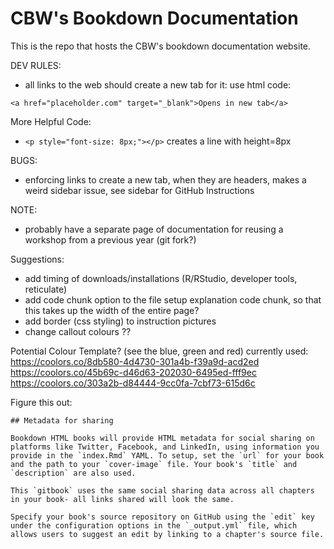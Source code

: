 # CBW's Bookdown Documentation

This is the repo that hosts the CBW's bookdown documentation website.

DEV RULES:
- all links to the web should create a new tab for it: use html code:
```
<a href="placeholder.com" target="_blank">Opens in new tab</a>
```

More Helpful Code:
- `<p style="font-size: 8px;"></p>` creates a line with height=8px


BUGS:
- enforcing links to create a new tab, when they are headers, makes a weird sidebar issue, see sidebar for GitHub Instructions

NOTE:

- probably have a separate page of documentation for reusing a workshop from a previous year (git fork?)



Suggestions:
- add timing of downloads/installations (R/RStudio, developer tools, reticulate)
- add code chunk option to the file setup explanation code chunk, so that this takes up the width of the entire page?
- add border (css styling) to instruction pictures
- change callout colours ??


Potential Colour Template? (see the blue, green and red)
currently used: https://coolors.co/8db580-4d4730-301a4b-f39a9d-acd2ed
https://coolors.co/45b69c-d46d63-202030-6495ed-fff9ec
https://coolors.co/303a2b-d84444-9cc0fa-7cbf73-615d6c




Figure this out:
```
## Metadata for sharing

Bookdown HTML books will provide HTML metadata for social sharing on platforms like Twitter, Facebook, and LinkedIn, using information you provide in the `index.Rmd` YAML. To setup, set the `url` for your book and the path to your `cover-image` file. Your book's `title` and `description` are also used.

This `gitbook` uses the same social sharing data across all chapters in your book- all links shared will look the same.

Specify your book's source repository on GitHub using the `edit` key under the configuration options in the `_output.yml` file, which allows users to suggest an edit by linking to a chapter's source file.
```
